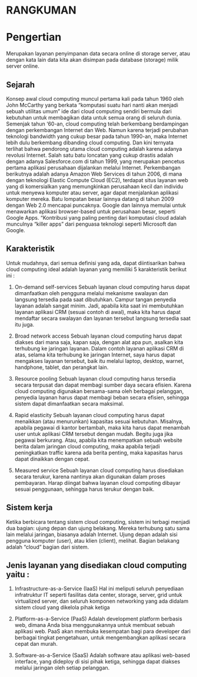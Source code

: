 # RANGKUMAN

# Pengertian<br>
Merupakan layanan penyimpanan data secara online di storage server, atau dengan kata lain data kita akan disimpan pada database (storage) milik server online.

## Sejarah
Konsep awal cloud computing muncul pertama kali pada tahun 1960 oleh John McCarthy yang berkata “komputasi suatu hari nanti akan menjadi sebuah utilitas umum” ide dari cloud computing sendiri bermula dari kebutuhan untuk membagikan data untuk semua orang di seluruh dunia. Semenjak tahun ‘60-an, cloud computing telah berkembang berdampingan dengan perkembangan Internet dan Web. Namun karena terjadi perubahan teknologi bandwidth yang cukup besar pada tahun 1990-an, maka Internet lebih dulu berkembang dibanding cloud computing. Dan kini ternyata terlihat bahwa pendorong utama cloud computing adalah karena adanya revolusi Internet.
Salah satu batu loncatan yang cukup drastis adalah dengan adanya Salesforce.com di tahun 1999, yang merupakan pencetus pertama aplikasi perusahaan dijalankan melalui Internet. Perkembangan berikutnya adalah adanya Amazon Web Services di tahun 2006, di mana dengan teknologi Elastic Compute Cloud (EC2), terdapat situs layanan web yang di komersialkan yang memungkinkan perusahaan kecil dan individu untuk menyewa komputer atau server, agar dapat menjalankan aplikasi komputer mereka.
Batu lompatan besar lainnya datang di tahun 2009 dengan Web 2.0 mencapai puncaknya. Google dan lainnya memulai untuk menawarkan aplikasi browser-based untuk perusahaan besar, seperti Google Apps. “Kontribusi yang paling penting dari komputasi cloud adalah munculnya “killer apps” dari penguasa teknologi seperti Microsoft dan Google.

## Karakteristik
Untuk mudahnya, dari semua definisi yang ada, dapat diintisarikan bahwa cloud computing ideal adalah layanan yang memiliki 5 karakteristik berikut ini :

1. On-demand self-services
Sebuah layanan cloud computing harus dapat dimanfaatkan oleh pengguna melalui  mekanisme swalayan dan langsung tersedia pada saat dibutuhkan. Campur tangan penyedia layanan adalah sangat minim. Jadi, apabila kita saat ini membutuhkan layanan aplikasi CRM (sesuai contoh di awal), maka kita harus dapat mendaftar secara swalayan dan layanan tersebut langsung tersedia saat itu juga. 

2. Broad network access
Sebuah layanan cloud computing harus dapat diakses dari mana saja, kapan saja, dengan alat apa pun, asalkan kita terhubung ke jaringan layanan. Dalam contoh layanan aplikasi CRM di atas, selama kita terhubung ke jaringan Internet, saya harus dapat mengakses layanan tersebut, baik itu melalui laptop, desktop, warnet, handphone, tablet, dan perangkat lain.

3. Resource pooling
Sebuah layanan cloud computing harus tersedia secara terpusat dan dapat membagi sumber daya secara efisien. Karena cloud computing digunakan bersama-sama oleh berbagai pelanggan, penyedia layanan harus dapat membagi beban secara efisien, sehingga sistem dapat dimanfaatkan secara maksimal.

4. Rapid elasticity
Sebuah layanan cloud computing harus dapat menaikkan (atau menurunkan) kapasitas sesuai kebutuhan. Misalnya, apabila pegawai di kantor bertambah, maka kita harus dapat menambah user untuk aplikasi CRM tersebut dengan mudah. Begitu juga jika pegawai berkurang. Atau, apabila kita menempatkan sebuah website berita dalam jaringan cloud computing, maka apabila terjadi peningkatkan traffic karena ada berita penting, maka kapasitas harus dapat dinaikkan dengan cepat.

5. Measured service
Sebuah layanan cloud computing harus disediakan secara terukur, karena nantinya akan digunakan dalam proses pembayaran. Harap diingat bahwa layanan  cloud computing dibayar sesuai penggunaan, sehingga harus terukur dengan baik.

## Sistem kerja
Ketika berbicara tentang sistem cloud computing, sistem ini terbagi menjadi dua bagian: ujung depan dan ujung belakang. Mereka terhubung satu sama lain melalui jaringan, biasanya adalah Internet. Ujung depan adalah sisi pengguna komputer (user), atau klien (client), melihat. Bagian belakang adalah “cloud” bagian dari sistem.
 
## Jenis layanan yang disediakan cloud computing yaitu :
1. Infrastructure-as-a-Service (IaaS)
Hal ini meliputi seluruh penyediaan infratruktur IT seperti fasilitas data center, storage, server, grid untuk virtualized server, dan seluruh komponen networking yang ada didalam sistem cloud yang dikelola pihak ketiga

2. Platform-as-a-Service  (PaaS)
Adalah development platform berbasis web, dimana Anda bisa menggunakannya untuk membuat sebuah aplikasi web. PaaS akan membuka kesempatan bagi para developer dari berbagai tingkat pengetahuan, untuk mengembangkan aplikasi secara cepat dan murah.

3. Software-as-a-Service (SaaS)
 Adalah software atau aplikasi web-based interface, yang dideploy di sisi pihak ketiga, sehingga dapat diakses melalui jaringan oleh setiap pelanggan.
